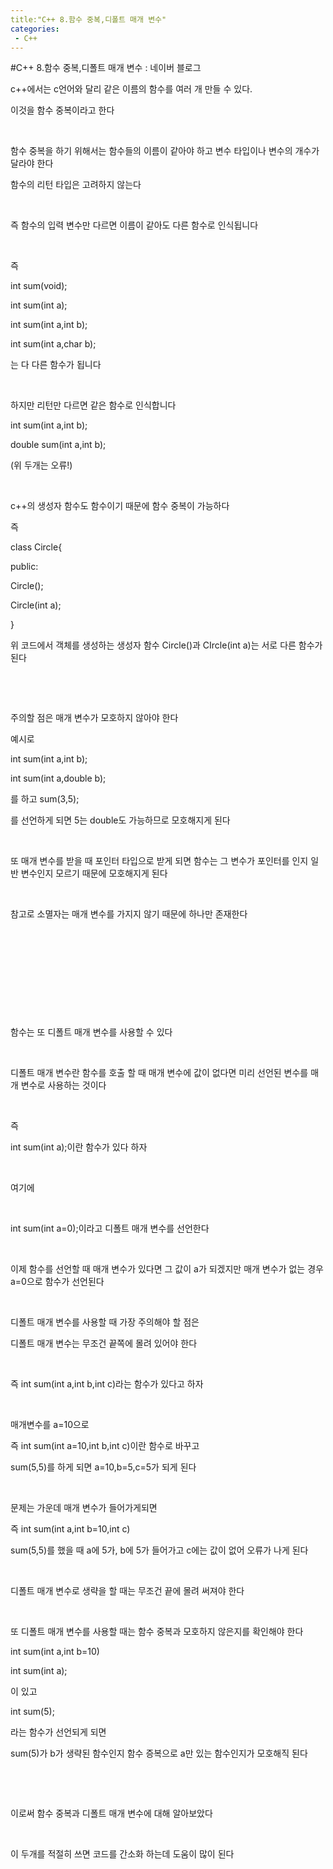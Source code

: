 ```yaml
---
title:"C++ 8.함수 중복,디폴트 매개 변수"
categories:
 - C++
---
```

#C++ 8.함수 중복,디폴트 매개 변수 : 네이버 블로그
<div class="wrap_rabbit pcol2 _param(1) _postViewArea221726348171" id="post-view221726348171">
<!-- Rabbit HTML --><div class="se-viewer se-theme-default" lang="ko-KR">
<!-- SE_DOC_HEADER_END -->
<div class="se-main-container">
<div class="se-component se-text se-l-default" id="SE-d2a7d76c-eb03-4d48-bcaf-c2c7fb4e1c13">
<div class="se-component-content">
<div class="se-section se-section-text se-l-default">
<div class="se-module se-module-text"><!-- SE-TEXT { --><p class="se-text-paragraph se-text-paragraph-align-" id="SE-961b7334-ee80-4be9-a744-3493824944cd" style=""><span class="se-fs- se-ff-" id="SE-86ff9ad9-2e1d-481b-9f24-71451ecf7ff3" style="">c++에서는 c언어와 달리 같은 이름의 함수를 여러 개 만들 수 있다.</span></p><!-- } SE-TEXT --><!-- SE-TEXT { --><p class="se-text-paragraph se-text-paragraph-align-" id="SE-eceaef95-ca94-45e5-b8b6-218d3b57cd38" style=""><span class="se-fs- se-ff-" id="SE-560cd29b-6f1d-4905-b2db-fa27156a6fe7" style="">이것을 함수 중복이라고 한다</span></p><!-- } SE-TEXT --><!-- SE-TEXT { --><p class="se-text-paragraph se-text-paragraph-align-" id="SE-2c711fb0-9eb7-4dfb-a6ac-0f46bb0fed86" style=""><span class="se-fs- se-ff-" id="SE-57b141d5-c8ba-42c6-a9c2-f996ab2f6046" style="">​</span></p><!-- } SE-TEXT --><!-- SE-TEXT { --><p class="se-text-paragraph se-text-paragraph-align-" id="SE-1e6e7a01-26ae-4d39-b3c7-d6fe9b9646dc" style=""><span class="se-fs- se-ff-" id="SE-5e904d91-7696-4faf-a123-00b7097feb4c" style="">함수 중복을 하기 위해서는 함수들의 이름이 같아야 하고 변수 타입이나 변수의 개수가 달라야 한다</span></p><!-- } SE-TEXT --><!-- SE-TEXT { --><p class="se-text-paragraph se-text-paragraph-align-" id="SE-3a27b0a8-8154-430a-96fe-47e85cef9f47" style=""><span class="se-fs- se-ff-" id="SE-42df7542-e59d-4640-ba71-7c81f26e3a1c" style="">함수의 리턴 타입은 고려하지 않는다</span></p><!-- } SE-TEXT --><!-- SE-TEXT { --><p class="se-text-paragraph se-text-paragraph-align-" id="SE-0da69cf8-57ef-4775-9a26-6919581129fa" style=""><span class="se-fs- se-ff-" id="SE-8e84fa1c-d0a6-43f2-a93f-0edeefd3e14c" style="">​</span></p><!-- } SE-TEXT --><!-- SE-TEXT { --><p class="se-text-paragraph se-text-paragraph-align-" id="SE-a801419b-c83a-4d26-b65c-47268c25ae4c" style=""><span class="se-fs- se-ff-" id="SE-40535189-852c-424c-abe5-bfe4ed53f7c3" style="">즉 함수의 입력 변수만 다르면 이름이 같아도 다른 함수로 인식됩니다</span></p><!-- } SE-TEXT --><!-- SE-TEXT { --><p class="se-text-paragraph se-text-paragraph-align-" id="SE-88108f3c-9833-4216-ad19-29f2a82530dd" style=""><span class="se-fs- se-ff-" id="SE-5210dfb6-c966-440b-87a8-51522426912f" style="">​</span></p><!-- } SE-TEXT --><!-- SE-TEXT { --><p class="se-text-paragraph se-text-paragraph-align-" id="SE-d9eae0ee-7320-4748-9e38-f2f390e812ef" style=""><span class="se-fs- se-ff-" id="SE-f4753bcd-770f-4a62-a04b-333c90823a66" style="">즉 </span></p><!-- } SE-TEXT --><!-- SE-TEXT { --><p class="se-text-paragraph se-text-paragraph-align-" id="SE-32e1d427-3fa0-40bb-ba4a-418ed9438bda" style=""><span class="se-fs- se-ff-" id="SE-1a5a0ad1-1c9b-4d91-b3e4-bc6bf61d71d3" style="">int sum(void);</span></p><!-- } SE-TEXT --><!-- SE-TEXT { --><p class="se-text-paragraph se-text-paragraph-align-" id="SE-4f21852f-a6ce-45bd-a8e9-d31df5b9f38a" style=""><span class="se-fs- se-ff-" id="SE-6cbc817d-fe1b-4a6e-a42c-89696997ba61" style="">int sum(int a);</span></p><!-- } SE-TEXT --><!-- SE-TEXT { --><p class="se-text-paragraph se-text-paragraph-align-" id="SE-a411ec79-df35-4782-ba69-4043dd3046eb" style=""><span class="se-fs- se-ff-" id="SE-bd0b485b-6d68-4a34-b3f8-b30e6f320051" style="">int sum(int a,int b);</span></p><!-- } SE-TEXT --><!-- SE-TEXT { --><p class="se-text-paragraph se-text-paragraph-align-" id="SE-ccb8fb05-7329-4580-9fb1-aa9600ac9076" style=""><span class="se-fs- se-ff-" id="SE-7dcbeb31-a301-4cac-9321-40e8803120ae" style="">int sum(int a,char b);</span></p><!-- } SE-TEXT --><!-- SE-TEXT { --><p class="se-text-paragraph se-text-paragraph-align-" id="SE-90563bd5-cc72-4a18-9500-89e2e2fa1d6e" style=""><span class="se-fs- se-ff-" id="SE-dec8939c-17f2-44ab-aba8-058c7110d2b2" style="">는 다 다른 함수가 됩니다</span></p><!-- } SE-TEXT --><!-- SE-TEXT { --><p class="se-text-paragraph se-text-paragraph-align-" id="SE-7493bbb6-8844-4c53-b692-fef85900fc74" style=""><span class="se-fs- se-ff-" id="SE-44fd5ba1-e033-41d4-8679-ca99b4226d51" style="">​</span></p><!-- } SE-TEXT --><!-- SE-TEXT { --><p class="se-text-paragraph se-text-paragraph-align-" id="SE-e1cec1a9-4809-4016-b22f-870e9e62c993" style=""><span class="se-fs- se-ff-" id="SE-c098a89c-27eb-4925-9edc-19a73e9d9864" style="">하지만 리턴만 다르면 같은 함수로 인식합니다</span></p><!-- } SE-TEXT --><!-- SE-TEXT { --><p class="se-text-paragraph se-text-paragraph-align-" id="SE-7ead323b-56cf-46f9-9ee6-0215f7b89664" style=""><span class="se-fs- se-ff-" id="SE-930c52b7-995c-4737-922f-dc280189d0d9" style="">int sum(int a,int b);</span></p><!-- } SE-TEXT --><!-- SE-TEXT { --><p class="se-text-paragraph se-text-paragraph-align-" id="SE-b6d8716f-20e5-4ec3-9371-ca1b8cd47e66" style=""><span class="se-fs- se-ff-" id="SE-1bca098b-952a-4c48-9368-acad28ff9eae" style="">double sum(int a,int b);</span></p><!-- } SE-TEXT --><!-- SE-TEXT { --><p class="se-text-paragraph se-text-paragraph-align-" id="SE-56d3de4d-9d9a-43fc-8697-663224be97b5" style=""><span class="se-fs- se-ff-" id="SE-08c0bfd1-1048-4e70-add3-6d36e096c4e1" style="">(위 두개는 오류!)</span></p><!-- } SE-TEXT --><!-- SE-TEXT { --><p class="se-text-paragraph se-text-paragraph-align-" id="SE-099c561e-3115-4c4a-9822-ebf118046207" style=""><span class="se-fs- se-ff-" id="SE-49b2956f-d00f-45ae-922d-7e1d4a81a580" style="">​</span></p><!-- } SE-TEXT --><!-- SE-TEXT { --><p class="se-text-paragraph se-text-paragraph-align-" id="SE-46072bda-d55f-4ec4-a566-17fc296d8058" style=""><span class="se-fs- se-ff-" id="SE-23780b47-f11a-4ff6-bc3d-dc60fac289a3" style="">c++의 생성자 함수도 함수이기 때문에 함수 중복이 가능하다</span></p><!-- } SE-TEXT --><!-- SE-TEXT { --><p class="se-text-paragraph se-text-paragraph-align-" id="SE-e306c2ce-d03f-4ed0-821e-dc42267fb1cf" style=""><span class="se-fs- se-ff-" id="SE-4051a801-fea0-4ad2-afc1-2881d33baf10" style="">즉 </span></p><!-- } SE-TEXT --><!-- SE-TEXT { --><p class="se-text-paragraph se-text-paragraph-align-" id="SE-794e3666-62a6-4f5c-bbb0-52dac604aae7" style=""><span class="se-fs- se-ff-" id="SE-e9d72e4c-0ec1-48e3-bbc1-7a280f964cbb" style="">class Circle{</span></p><!-- } SE-TEXT --><!-- SE-TEXT { --><p class="se-text-paragraph se-text-paragraph-align-" id="SE-fc93721f-ac31-4391-89ab-1e60fcd6e4ab" style=""><span class="se-fs- se-ff-" id="SE-202216eb-14f6-44d9-b944-16c558b2536b" style="">public:</span></p><!-- } SE-TEXT --><!-- SE-TEXT { --><p class="se-text-paragraph se-text-paragraph-align-" id="SE-bc3be5a0-d5ed-4bcc-b6cd-909465060b23" style=""><span class="se-fs- se-ff-" id="SE-673d94eb-fc10-4e08-a74b-fd8dcbfc0511" style="">Circle();</span></p><!-- } SE-TEXT --><!-- SE-TEXT { --><p class="se-text-paragraph se-text-paragraph-align-" id="SE-bc3fd16e-76be-4aab-b8e2-2527aeff2f80" style=""><span class="se-fs- se-ff-" id="SE-8e8dffbd-5667-4501-961d-854e3eb94fc3" style="">Circle(int a);</span></p><!-- } SE-TEXT --><!-- SE-TEXT { --><p class="se-text-paragraph se-text-paragraph-align-" id="SE-9bd092ed-dfe4-4b08-baf1-21305c3af1e3" style=""><span class="se-fs- se-ff-" id="SE-35556147-9deb-4edc-bc7c-b924836a4f98" style="">}</span></p><!-- } SE-TEXT --><!-- SE-TEXT { --><p class="se-text-paragraph se-text-paragraph-align-" id="SE-d9a18825-e93b-49d4-bbce-2816e9e64c99" style=""><span class="se-fs- se-ff-" id="SE-ce22ef56-3b71-4b67-86ae-eacafd20a674" style="">위 코드에서 객체를 생성하는 생성자 함수 Circle()과 CIrcle(int a)는 서로 다른 함수가 된다</span></p><!-- } SE-TEXT --><!-- SE-TEXT { --><p class="se-text-paragraph se-text-paragraph-align-" id="SE-02c2d44c-6e37-4cde-bf64-c3b17f35c72e" style=""><span class="se-fs- se-ff-" id="SE-22331565-702a-4cd7-a1b4-3b8456a42141" style="">​</span></p><!-- } SE-TEXT --><!-- SE-TEXT { --><p class="se-text-paragraph se-text-paragraph-align-" id="SE-dec362d1-b9ff-4e98-88af-57db7c4de6b6" style=""><span class="se-fs- se-ff-" id="SE-d3c2d16c-c95c-4b9f-b21b-6ddaeafea5f1" style="">​</span></p><!-- } SE-TEXT --><!-- SE-TEXT { --><p class="se-text-paragraph se-text-paragraph-align-" id="SE-0f386897-ba39-485c-b164-df5ab42c1a6f" style=""><span class="se-fs- se-ff-" id="SE-8d721373-1dde-4e93-a4f3-f066bb3cd088" style="">주의할 점은 매개 변수가 모호하지 않아야 한다</span></p><!-- } SE-TEXT --><!-- SE-TEXT { --><p class="se-text-paragraph se-text-paragraph-align-" id="SE-6468513b-ef28-455c-960a-9a120ed15c1d" style=""><span class="se-fs- se-ff-" id="SE-628bb8ad-7932-48a0-843b-9ecdc6372410" style="">예시로 </span></p><!-- } SE-TEXT --><!-- SE-TEXT { --><p class="se-text-paragraph se-text-paragraph-align-" id="SE-71c4dcf1-a9ff-44ef-82e7-1bfc4bb174d3" style=""><span class="se-fs- se-ff-" id="SE-c10b7653-5804-44e8-9cde-4fecdac2e482" style="">int sum(int a,int b);</span></p><!-- } SE-TEXT --><!-- SE-TEXT { --><p class="se-text-paragraph se-text-paragraph-align-" id="SE-ebed3727-c569-44b9-8b9a-d9ed2b9697a5" style=""><span class="se-fs- se-ff-" id="SE-be9640c2-a063-4372-8f54-91b2a7de8157" style="">int sum(int a,double b);</span></p><!-- } SE-TEXT --><!-- SE-TEXT { --><p class="se-text-paragraph se-text-paragraph-align-" id="SE-26c18e5a-9e2d-485a-86b7-31988bcea715" style=""><span class="se-fs- se-ff-" id="SE-f6246c8b-d290-415f-9283-136f6b6ff0fa" style="">를 하고 sum(3,5);</span></p><!-- } SE-TEXT --><!-- SE-TEXT { --><p class="se-text-paragraph se-text-paragraph-align-" id="SE-09775466-ff4e-4829-adb3-9d023a1ea822" style=""><span class="se-fs- se-ff-" id="SE-c457410e-253b-434b-8917-c402b6feda1b" style="">를 선언하게 되면 5는 double도 가능하므로 모호해지게 된다</span></p><!-- } SE-TEXT --><!-- SE-TEXT { --><p class="se-text-paragraph se-text-paragraph-align-" id="SE-99c5b477-387b-4c14-bae6-57d4682878cf" style=""><span class="se-fs- se-ff-" id="SE-6439e66b-e487-4dca-8dca-2f32c8356dfa" style="">​</span></p><!-- } SE-TEXT --><!-- SE-TEXT { --><p class="se-text-paragraph se-text-paragraph-align-" id="SE-87889ef5-1424-4bd2-80d0-f2febd02ab8d" style=""><span class="se-fs- se-ff-" id="SE-07f86979-02be-4020-a55d-1f1cf6f88bc4" style="">또 매개 변수를 받을 때 포인터 타입으로 받게 되면 함수는 그 변수가 포인터를 인지 일반 변수인지 모르기 때문에 모호해지게 된다</span></p><!-- } SE-TEXT --><!-- SE-TEXT { --><p class="se-text-paragraph se-text-paragraph-align-" id="SE-ea4d7733-eb5a-41c6-bc54-137e5b799c02" style=""><span class="se-fs- se-ff-" id="SE-ab5f7b30-dd4c-46b7-8dfd-9396f6997177" style="">​</span></p><!-- } SE-TEXT --><!-- SE-TEXT { --><p class="se-text-paragraph se-text-paragraph-align-" id="SE-0f3fc1b3-9427-4a15-8235-fe5b1878c594" style=""><span class="se-fs- se-ff-" id="SE-f9e31c38-8ce6-42e0-9b05-4d2fd85d12f9" style="">참고로 소멸자는 매개 변수를 가지지 않기 때문에 하나만 존재한다</span></p><!-- } SE-TEXT --><!-- SE-TEXT { --><p class="se-text-paragraph se-text-paragraph-align-" id="SE-1fcf098f-f70f-403a-9394-a74a6f97fbc1" style=""><span class="se-fs- se-ff-" id="SE-c3c25071-526f-47eb-98d0-53e37e64f501" style="">​</span></p><!-- } SE-TEXT --><!-- SE-TEXT { --><p class="se-text-paragraph se-text-paragraph-align-" id="SE-44c1ddb2-ebbd-4a20-a704-c835008a67bb" style=""><span class="se-fs- se-ff-" id="SE-e43ffb1f-b9c3-4a1f-a40f-a045b050225c" style="">​</span></p><!-- } SE-TEXT --><!-- SE-TEXT { --><p class="se-text-paragraph se-text-paragraph-align-" id="SE-a89ceb91-d800-4814-8717-220ca631ff09" style=""><span class="se-fs- se-ff-" id="SE-55d97631-e7a5-494b-a9ff-f0125e2f3539" style="">​</span></p><!-- } SE-TEXT --><!-- SE-TEXT { --><p class="se-text-paragraph se-text-paragraph-align-" id="SE-d4749d98-4def-4fe8-9e4c-d7a27a2964bf" style=""><span class="se-fs- se-ff-" id="SE-8f0ee578-88a9-491b-97fb-eb4b7d43e429" style="">​</span></p><!-- } SE-TEXT --><!-- SE-TEXT { --><p class="se-text-paragraph se-text-paragraph-align-" id="SE-b3d2f3ea-3dd5-4867-a7ca-c5674aac8aea" style=""><span class="se-fs- se-ff-" id="SE-0fe99788-0f75-45fc-9bb7-804a03effc8c" style="">​</span></p><!-- } SE-TEXT --><!-- SE-TEXT { --><p class="se-text-paragraph se-text-paragraph-align-" id="SE-2d92bd92-fb18-4a6c-840b-68bf44a155b0" style=""><span class="se-fs- se-ff-" id="SE-e8ee5985-4a28-4bb3-962b-4428acfac621" style="">함수는 또 디폴트 매개 변수를 사용할 수 있다</span></p><!-- } SE-TEXT --><!-- SE-TEXT { --><p class="se-text-paragraph se-text-paragraph-align-" id="SE-4a27bdd0-7255-4613-8b43-b57940d559f6" style=""><span class="se-fs- se-ff-" id="SE-0e5e7739-1c77-4665-b254-433ba644e55f" style="">​</span></p><!-- } SE-TEXT --><!-- SE-TEXT { --><p class="se-text-paragraph se-text-paragraph-align-" id="SE-98c17fa6-4b75-419f-aa51-15b4448ba3c0" style=""><span class="se-fs- se-ff-" id="SE-8caaeee8-69e2-4521-9e71-156d3d5f185d" style="">디폴트 매개 변수란 함수를 호출 할 때 매개 변수에 값이 없다면 미리 선언된 변수를 매개 변수로 사용하는 것이다</span></p><!-- } SE-TEXT --><!-- SE-TEXT { --><p class="se-text-paragraph se-text-paragraph-align-" id="SE-1a8c1c62-b145-4c39-b68a-95c671cf979f" style=""><span class="se-fs- se-ff-" id="SE-3b0df102-2eb3-412c-a7f0-20431a83171d" style="">​</span></p><!-- } SE-TEXT --><!-- SE-TEXT { --><p class="se-text-paragraph se-text-paragraph-align-" id="SE-e548d9dd-52c0-4ad1-96ec-7ccabb055488" style=""><span class="se-fs- se-ff-" id="SE-d494563d-2fb8-4d42-a91b-c1650568af20" style="">즉 </span></p><!-- } SE-TEXT --><!-- SE-TEXT { --><p class="se-text-paragraph se-text-paragraph-align-" id="SE-2a263639-0697-451c-b700-115b6ff246ac" style=""><span class="se-fs- se-ff-" id="SE-8f45774a-ad69-405e-a0e4-f46e78c4b905" style="">int sum(int a);이란 함수가 있다 하자</span></p><!-- } SE-TEXT --><!-- SE-TEXT { --><p class="se-text-paragraph se-text-paragraph-align-" id="SE-9c9a24f3-8687-42a7-b212-b9a5b96f3d14" style=""><span class="se-fs- se-ff-" id="SE-826c1ccd-de01-4931-ac76-e1f71ef6f243" style="">​</span></p><!-- } SE-TEXT --><!-- SE-TEXT { --><p class="se-text-paragraph se-text-paragraph-align-" id="SE-1958c9c6-b104-4007-88de-a7d1f39e9a61" style=""><span class="se-fs- se-ff-" id="SE-804c2d39-b32e-4e88-a88c-13261a4322af" style="">여기에</span></p><!-- } SE-TEXT --><!-- SE-TEXT { --><p class="se-text-paragraph se-text-paragraph-align-" id="SE-0dd6453e-d1c1-4092-84b3-8f1cb38dfc7a" style=""><span class="se-fs- se-ff-" id="SE-15ea4253-8b3d-451d-a214-8b3c17a95394" style="">​</span></p><!-- } SE-TEXT --><!-- SE-TEXT { --><p class="se-text-paragraph se-text-paragraph-align-" id="SE-df54f0c0-e569-4c85-a66c-8621c6ae984b" style=""><span class="se-fs- se-ff-" id="SE-8b528f5a-8872-4e2b-b986-065ec63af4e1" style="">int sum(int a=0);이라고 디폴트 매개 변수를 선언한다</span></p><!-- } SE-TEXT --><!-- SE-TEXT { --><p class="se-text-paragraph se-text-paragraph-align-" id="SE-3ab37276-2c95-4820-8856-ddeb2cad7b16" style=""><span class="se-fs- se-ff-" id="SE-bd87a1d6-2e67-44a1-a477-e11bc89ea770" style="">​</span></p><!-- } SE-TEXT --><!-- SE-TEXT { --><p class="se-text-paragraph se-text-paragraph-align-" id="SE-87c0df81-c423-4f42-8fe9-38bdf9ab0f0d" style=""><span class="se-fs- se-ff-" id="SE-19f9eb77-a553-4c3f-a898-ea0443e7f7e7" style="">이제 함수를 선언할 때 매개 변수가 있다면 그 값이 a가 되겠지만 매개 변수가 없는 경우 a=0으로 함수가 선언된다</span></p><!-- } SE-TEXT --><!-- SE-TEXT { --><p class="se-text-paragraph se-text-paragraph-align-" id="SE-85eea704-c8d2-4933-8ede-71a750e71aa0" style=""><span class="se-fs- se-ff-" id="SE-f9d0c60b-3589-4d3e-8930-60e391e9eed4" style="">​</span></p><!-- } SE-TEXT --><!-- SE-TEXT { --><p class="se-text-paragraph se-text-paragraph-align-" id="SE-5af9f753-5d17-4e39-9967-36dd56324a8c" style=""><span class="se-fs- se-ff-" id="SE-0b4aa92a-5275-4375-8e7c-ce23ba73043f" style="">디폴트 매개 변수를 사용할 때 가장 주의해야 할 점은 </span></p><!-- } SE-TEXT --><!-- SE-TEXT { --><p class="se-text-paragraph se-text-paragraph-align-" id="SE-e661666b-81f8-4671-b80a-0556c809d66c" style=""><span class="se-fs- se-ff-" id="SE-fa5c9dec-fc77-4255-8cb3-701fc3a7fce5" style="">디폴트 매개 변수는 무조건 끝쪽에 몰려 있어야 한다</span></p><!-- } SE-TEXT --><!-- SE-TEXT { --><p class="se-text-paragraph se-text-paragraph-align-" id="SE-947e9189-8c97-439f-9e3e-93805a8daa74" style=""><span class="se-fs- se-ff-" id="SE-000b0e74-00e2-40a2-bdf7-721748d06c91" style="">​</span></p><!-- } SE-TEXT --><!-- SE-TEXT { --><p class="se-text-paragraph se-text-paragraph-align-" id="SE-3856070c-a9d2-4cff-ade6-af1b2f121e29" style=""><span class="se-fs- se-ff-" id="SE-66cbb4bc-645f-4750-80a3-32c9611da269" style="">즉 int sum(int a,int b,int c)라는 함수가 있다고 하자</span></p><!-- } SE-TEXT --><!-- SE-TEXT { --><p class="se-text-paragraph se-text-paragraph-align-" id="SE-96e0e1a2-635e-4925-b2e9-d5bd3c9b9836" style=""><span class="se-fs- se-ff-" id="SE-bd6b5c0b-0aee-4231-b3a8-385e163e079c" style="">​</span></p><!-- } SE-TEXT --><!-- SE-TEXT { --><p class="se-text-paragraph se-text-paragraph-align-" id="SE-40a4310a-e473-4412-acd1-d9a61ddfe0e7" style=""><span class="se-fs- se-ff-" id="SE-962a6f94-277b-49ca-b91d-699029d00d09" style="">매개변수를 a=10으로</span></p><!-- } SE-TEXT --><!-- SE-TEXT { --><p class="se-text-paragraph se-text-paragraph-align-" id="SE-a8695223-33b6-430d-80c5-c5eb2eaa9779" style=""><span class="se-fs- se-ff-" id="SE-562080e0-a296-41ea-96bb-c50b2d6e0f3f" style="">즉 int sum(int a=10,int b,int c)이란 함수로 바꾸고</span></p><!-- } SE-TEXT --><!-- SE-TEXT { --><p class="se-text-paragraph se-text-paragraph-align-" id="SE-d1cb2928-4d59-4848-82ee-1c04576e82e4" style=""><span class="se-fs- se-ff-" id="SE-43432f6a-c5cb-4dc3-891f-c73496cbdae5" style="">sum(5,5)를 하게 되면 a=10,b=5,c=5가 되게 된다</span></p><!-- } SE-TEXT --><!-- SE-TEXT { --><p class="se-text-paragraph se-text-paragraph-align-" id="SE-6487f570-dba7-40f2-9ed4-8e31122db568" style=""><span class="se-fs- se-ff-" id="SE-3cbdfa75-616d-4f9a-b994-8be9e5e6695a" style="">​</span></p><!-- } SE-TEXT --><!-- SE-TEXT { --><p class="se-text-paragraph se-text-paragraph-align-" id="SE-98502bf8-d0f5-4cbd-bfb0-644059483fba" style=""><span class="se-fs- se-ff-" id="SE-dbada87b-9b6d-403a-af39-ec1300ecb089" style="">문제는 가운데 매개 변수가 들어가게되면 </span></p><!-- } SE-TEXT --><!-- SE-TEXT { --><p class="se-text-paragraph se-text-paragraph-align-" id="SE-6e378cbc-60e1-408d-81f6-4874e5c14778" style=""><span class="se-fs- se-ff-" id="SE-8e2e2186-d98d-4e9c-a961-8c408a2f3d68" style="">즉 int sum(int a,int b=10,int c)</span></p><!-- } SE-TEXT --><!-- SE-TEXT { --><p class="se-text-paragraph se-text-paragraph-align-" id="SE-946bd62b-cef8-4a17-9da8-53eca119f8a2" style=""><span class="se-fs- se-ff-" id="SE-49996af1-41a4-479b-833b-55ef26230d6e" style="">sum(5,5)를 했을 때 a에 5가, b에 5가 들어가고 c에는 값이 없어 오류가 나게 된다</span></p><!-- } SE-TEXT --><!-- SE-TEXT { --><p class="se-text-paragraph se-text-paragraph-align-" id="SE-2740ca35-3ebc-4336-8bf9-07af5242ea0c" style=""><span class="se-fs- se-ff-" id="SE-b0a88e0f-a6d1-420c-a9f4-6d0ab291b05b" style="">​</span></p><!-- } SE-TEXT --><!-- SE-TEXT { --><p class="se-text-paragraph se-text-paragraph-align-" id="SE-917d78fd-bf28-420b-b5b4-2df6e20338c1" style=""><span class="se-fs- se-ff-" id="SE-8744461c-4597-4a4c-80e5-412fa8eb36c5" style="">디폴트 매개 변수로 생략을 할 때는 무조건 끝에 몰려 써져야 한다</span></p><!-- } SE-TEXT --><!-- SE-TEXT { --><p class="se-text-paragraph se-text-paragraph-align-" id="SE-fc4cd365-ce2a-47a4-bcd1-0f4b8da4215b" style=""><span class="se-fs- se-ff-" id="SE-2feaf8f6-a07d-4c7b-a5ed-d600828d706c" style="">​</span></p><!-- } SE-TEXT --><!-- SE-TEXT { --><p class="se-text-paragraph se-text-paragraph-align-" id="SE-53b07707-f6ae-41e2-9c4b-9e7d2462eda9" style=""><span class="se-fs- se-ff-" id="SE-da2c4d99-a764-4d0e-9d59-1805964663a9" style="">또 디폴트 매개 변수를 사용할 때는 함수 중복과 모호하지 않은지를 확인해야 한다</span></p><!-- } SE-TEXT --><!-- SE-TEXT { --><p class="se-text-paragraph se-text-paragraph-align-" id="SE-b2c6b00a-3be6-4f9a-b319-59b1e5b05312" style=""><span class="se-fs- se-ff-" id="SE-bb393469-d1aa-4397-a5f8-d3107687f3bd" style="">int sum(int a,int b=10)</span></p><!-- } SE-TEXT --><!-- SE-TEXT { --><p class="se-text-paragraph se-text-paragraph-align-" id="SE-1469d944-c55c-43ae-b76a-bbd0904fd678" style=""><span class="se-fs- se-ff-" id="SE-375bf54a-a112-44c1-bd40-47e30305dfea" style="">int sum(int a);</span></p><!-- } SE-TEXT --><!-- SE-TEXT { --><p class="se-text-paragraph se-text-paragraph-align-" id="SE-086e3bac-6a9c-407f-a4aa-eb3bd4a38d34" style=""><span class="se-fs- se-ff-" id="SE-ed940306-d133-448c-a2df-d566653eaeac" style="">이 있고</span></p><!-- } SE-TEXT --><!-- SE-TEXT { --><p class="se-text-paragraph se-text-paragraph-align-" id="SE-f4e749d5-e272-440d-81b5-35da72d7ba18" style=""><span class="se-fs- se-ff-" id="SE-ae31d120-0fab-455e-a270-1fd582ad22da" style="">int sum(5);</span></p><!-- } SE-TEXT --><!-- SE-TEXT { --><p class="se-text-paragraph se-text-paragraph-align-" id="SE-9570fef8-1c6a-4151-86fd-f5aaa30fd4fe" style=""><span class="se-fs- se-ff-" id="SE-c5660bc1-718a-4fcc-9882-3b1f1efeed2a" style="">라는 함수가 선언되게 되면</span></p><!-- } SE-TEXT --><!-- SE-TEXT { --><p class="se-text-paragraph se-text-paragraph-align-" id="SE-dc60635a-1efb-4c5d-833d-a66d2c8bb27b" style=""><span class="se-fs- se-ff-" id="SE-dfdfd5f0-683e-4aaf-a86b-689a489edaa6" style="">sum(5)가 b가 생략된 함수인지 함수 증복으로 a만 있는 함수인지가 모호해직 된다</span></p><!-- } SE-TEXT --><!-- SE-TEXT { --><p class="se-text-paragraph se-text-paragraph-align-" id="SE-bb6ea433-39aa-4813-ba00-ba96cdcecb9a" style=""><span class="se-fs- se-ff-" id="SE-3050d45c-d545-43a3-8f8a-74a07c6285a1" style="">​</span></p><!-- } SE-TEXT --><!-- SE-TEXT { --><p class="se-text-paragraph se-text-paragraph-align-" id="SE-5470b3b0-91d5-421b-bbbb-dbc182e012e3" style=""><span class="se-fs- se-ff-" id="SE-8316b106-cc5f-4aba-93f6-e2ce7ee82aff" style="">​</span></p><!-- } SE-TEXT --><!-- SE-TEXT { --><p class="se-text-paragraph se-text-paragraph-align-" id="SE-4bb3c0a1-6f51-4658-91d8-082681edd5d6" style=""><span class="se-fs- se-ff-" id="SE-11758031-b5da-44e7-beb3-f0a947132c4b" style="">이로써 함수 중복과 디폴트 매개 변수에 대해 알아보았다</span></p><!-- } SE-TEXT --><!-- SE-TEXT { --><p class="se-text-paragraph se-text-paragraph-align-" id="SE-aca676f0-469b-4b7e-ada3-f3dda4af7fed" style=""><span class="se-fs- se-ff-" id="SE-880cb467-a4ea-4889-9504-93458ba068b3" style="">​</span></p><!-- } SE-TEXT --><!-- SE-TEXT { --><p class="se-text-paragraph se-text-paragraph-align-" id="SE-874095ed-8173-45ba-9f91-22b670989ad6" style=""><span class="se-fs- se-ff-" id="SE-b7e3c7ef-a20e-443b-8d39-188d84129a26" style="">이 두개를 적절히 쓰면 코드를 간소화 하는데 도움이 많이 된다</span></p><!-- } SE-TEXT --><!-- SE-TEXT { --><p class="se-text-paragraph se-text-paragraph-align-" id="SE-db3f1733-92d9-4dde-b8ec-b5f5e7752d07" style=""><span class="se-fs- se-ff-" id="SE-df64429f-7b47-4adc-ab66-3b3e9ba261ab" style="">​</span></p><!-- } SE-TEXT --><!-- SE-TEXT { --><p class="se-text-paragraph se-text-paragraph-align-" id="SE-e412bad3-5302-4d93-b4f5-a2075ba029c0" style=""><span class="se-fs- se-ff-" id="SE-98b26155-b7e3-4163-962b-718499b07bb8" style="">​</span></p><!-- } SE-TEXT --></div>
</div>
</div>
</div> </div>
</div>
</div>